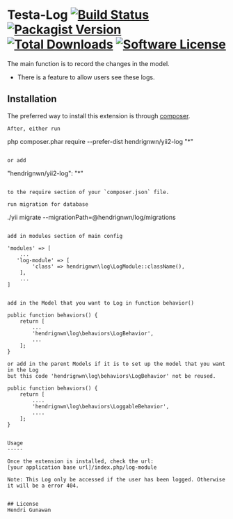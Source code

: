 # Testa-Log [![Build Status](https://img.shields.io/travis/dektrium/yii2-user/master.svg?style=flat-square)](https://travis-ci.org/dektrium/yii2-user) [![Packagist Version](https://img.shields.io/packagist/v/dektrium/yii2-user.svg?style=flat-square)](https://packagist.org/packages/dektrium/yii2-user) [![Total Downloads](https://img.shields.io/packagist/dt/dektrium/yii2-user.svg?style=flat-square)](https://packagist.org/packages/dektrium/yii2-user) [![Software License](https://img.shields.io/badge/license-MIT-brightgreen.svg?style=flat-square)](LICENSE.md)

The main function is to record the changes in the model.
* There is a feature to allow users see these logs.


Installation
------------

The preferred way to install this extension is through [composer](http://getcomposer.org/download/).

```
After, either run

```
php composer.phar require --prefer-dist hendrignwn/yii2-log "*"
```

or add

```
"hendrignwn/yii2-log": "*"
```

to the require section of your `composer.json` file.

run migration for database

```
./yii migrate --migrationPath=@hendrignwn/log/migrations
```

add in modules section of main config

```
    'modules' => [
        ...
	   'log-module' => [
            'class' => hendrignwn\log\LogModule::className(),
        ],
        ...
    ]
```

add in the Model that you want to Log in function behavior()

```
    public function behaviors() {
 		return [
            ...
 			'hendrignwn\log\behaviors\LogBehavior',
 			...
 		];
 	}
```
or add in the parent Models if it is to set up the model that you want in the Log
but this code 'hendrignwn\log\behaviors\LogBehavior' not be reused.

```
    public function behaviors() {
 		return [
            ....
 			'hendrignwn\log\behaviors\LoggableBehavior',
 			....
 		];
    }
```

Usage
-----

Once the extension is installed, check the url:
[your application base url]/index.php/log-module

Note: This Log only be accessed if the user has been logged. Otherwise it will be a error 404.


## License
Hendri Gunawan